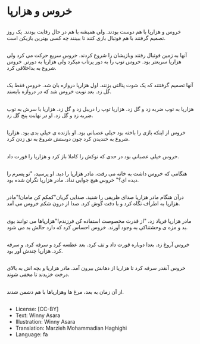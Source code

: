# خروس و هزارپا

##
خروس و هزارپا با هم دوست بودند. ولی همیشه با هم در حال رقابت بودند. یک روز تصمیم گرفتند با هم فوتبال بازی کنند تا ببینند چه کسی بهترین بازیکن است.

##
آنها به زمین فوتبال رفتند وبازیشان را شروع کردند. خروس سریع حرکت می کرد ولی هزارپا سریعتر بود. خروس توپ را به دور پرتاب میکرد ولی هزارپا به دورتر. خروس شروع به بداخلاقی کرد.

##
آنها تصمیم گرفتتند که یک شوت پنالتی بزنند. اول هزارپا دروازه بان شد. خروس فقط یک گل زد. بعد نوبت خروس شد که در دروازه بایستد.

##
هزارپا به توپ ضربه زد و گل زد. هزارپا توپ را دریبل زد و گل زد. هزارپا با سرش به توپ ضربه زد و گل زد. او در نهایت پنج گل زد.

##
خروس از اینکه بازی را باخته بود خیلی عصبانی بود. او بازنده ی خیلی بدی بود. هزارپا شروع به خندیدن کرد چون دوستش شروع به نق زدن کرد.

##
خروس خیلی عصبانی بود در حدی که نوکش را کاملا باز کرد و هزارپا را قورت داد.

##
هنگامی که خروس داشت به خانه می رفت، مادر هزارپا را دید. او پرسید، "تو پسرم را دیده ای؟" خروس هیچ جوابی نداد. مادر هزارپا نگران شده بود.

##
درآن هنگام مادر هزارپا صدای ظریفی را شنید. صدایی گریان"کمکم کن مامان!"مادر هزارپا به اطراف نگاه کرد و با دقت گوش کرد. صدا از درون شکم خروس می آمد.

##
مادر هزارپا فریاد زد، "از قدرت مخصوصت استفاده کن فرزندم!"هزارپاها می توانند بوی بد و مزه ی وحشتناکی به وجود آورند. خروس احساس کرد که دارد حالش بد می شود.

##
خروس آروغ زد. بعدا دوباره قورت داد و تف کرد. بعد عطسه کرد و سرفه کرد. و سرفه کرد. هزارپا چندش آور بود.

##
خروس آنقدر سرفه کرد تا هزارپا از دهانش بیرون آمد. مادر هزارپا و بچه اش به بالای درخت خزیدند تا مخفی شوند.

##
از آن زمان به بعد، مرغ ها وهزارپاها با هم دشمن شدند.

##
* License: [CC-BY]
* Text: Winny Asara
* Illustration: Winny Asara
* Translation: Marzieh Mohammadian Haghighi
* Language: fa
